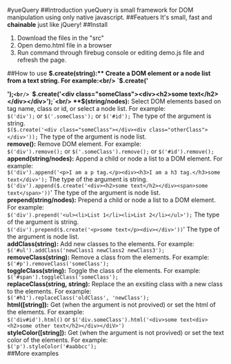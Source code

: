 #yueQuery
##Introduction
yueQuery is small framework for DOM manipulation using only native javascript.
##Featuers
It's small, fast and **chainable** just like jQuery!
##Install
1. Download the files in the "src"
2. Open demo.html file in a browser
3. Run command through firebug console or editing demo.js file and refresh the page.

##How to use
**$.create(string):** Create a DOM element or a node list from a text string. For example:<br/>
`$.create('<div class="someClass"></div>');`<br/>
`$.create('<div class="someClass"><div><h2>some text</h2></div></div>');`<br/>
**$(string/nodes):** Select DOM elements based on tag name, class or id, or select a node list. For example:<br/>
`$('div');` or `$('.someClass');` or `$('#id');` The type of the argument is string.<br/>
`$($.create('<div class="someClass"></div><div class="otherClass"></div>'));` The type of the argument is node list.<br/>
**remove():** Remove DOM element. For example:<br/>
`$('div').remove();` or `$('.someClass').remove();` or `$('#id').remove();`<br/>
**append(string/nodes):** Append a child or node a list to a DOM element. For example:<br/>
`$('div').append('<p>I am a p tag.</p><div><h3>I am a h3 tag.</h3>some text</div>');` The type of the argument is string.<br/>
`$('div').append($.create('<div><h2>some text</h2></div><span>some text</span>'))`' The type of the argument is node list.<br/>
**prepend(string/nodes):** Prepend a child or node a list to a DOM element. For example:<br/>
`$('div').prepend('<ul><li>List 1</li><li>List 2</li></ul>');` The type of the argument is string.<br/>
`$('div').prepend($.create('<p>some text</p><div></div>'))`' The type of the argument is node list.<br/>
**addClass(string):** Add new classes to the elements. For example:<br/>
`$('#ul').addClass('newClass1 newClass2 newClass3');`<br/>
**removeClass(string):** Remove a class from the elements. For example:<br/>
`$('#p').removeClass('someClass');`<br/>
**toggleClass(string):** Toggle the class of the elements. For example:<br/>
`$('#span').toggleClass('someClass');`<br/>
**replaceClass(string, string):** Replace the an exsiting class with a new class to the elements. For example:<br/>
`$('#h1').replaceClass('oldClass', 'newClass');`<br/>
**html([string]):** Get (when the argument is not provived) or set the html of the elements. For example:<br/>
`$('div#id').html()` or `$('div.someClass').html('<div>some text<div><h2>some other text</h2></div></diV>')`<br/>
**styleColor([string]):** Get (when the argument is not provived) or set the text color of the elements. For example:<br/>
`$('p').styleColor('#aabbcc');`<br/>
##More examples
